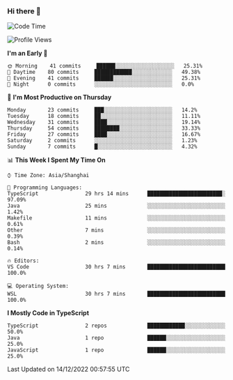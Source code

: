 ### Hi there 👋

<!--
**waynelwz/waynelwz** is a ✨ _special_ ✨ repository because its `README.md` (this file) appears on your GitHub profile.

Here are some ideas to get you started:

- 🔭 I’m currently working on ...
- 🌱 I’m currently learning ...
- 👯 I’m looking to collaborate on ...
- 🤔 I’m looking for help with ...
- 💬 Ask me about ...
- 📫 How to reach me: ...
- 😄 Pronouns: ...
- ⚡ Fun fact: ...
-->

<!--START_SECTION:waka-->
![Code Time](http://img.shields.io/badge/Code%20Time-809%20hrs%2017%20mins-blue)

![Profile Views](http://img.shields.io/badge/Profile%20Views-0-blue)

**I'm an Early 🐤** 

```text
🌞 Morning    41 commits     ██████░░░░░░░░░░░░░░░░░░░   25.31% 
🌆 Daytime    80 commits     ████████████░░░░░░░░░░░░░   49.38% 
🌃 Evening    41 commits     ██████░░░░░░░░░░░░░░░░░░░   25.31% 
🌙 Night      0 commits      ░░░░░░░░░░░░░░░░░░░░░░░░░   0.0%

```
📅 **I'm Most Productive on Thursday** 

```text
Monday       23 commits     ███░░░░░░░░░░░░░░░░░░░░░░   14.2% 
Tuesday      18 commits     ██░░░░░░░░░░░░░░░░░░░░░░░   11.11% 
Wednesday    31 commits     ████░░░░░░░░░░░░░░░░░░░░░   19.14% 
Thursday     54 commits     ████████░░░░░░░░░░░░░░░░░   33.33% 
Friday       27 commits     ████░░░░░░░░░░░░░░░░░░░░░   16.67% 
Saturday     2 commits      ░░░░░░░░░░░░░░░░░░░░░░░░░   1.23% 
Sunday       7 commits      █░░░░░░░░░░░░░░░░░░░░░░░░   4.32%

```


📊 **This Week I Spent My Time On** 

```text
⌚︎ Time Zone: Asia/Shanghai

💬 Programming Languages: 
TypeScript               29 hrs 14 mins      ████████████████████████░   97.09% 
Java                     25 mins             ░░░░░░░░░░░░░░░░░░░░░░░░░   1.42% 
Makefile                 11 mins             ░░░░░░░░░░░░░░░░░░░░░░░░░   0.61% 
Other                    7 mins              ░░░░░░░░░░░░░░░░░░░░░░░░░   0.39% 
Bash                     2 mins              ░░░░░░░░░░░░░░░░░░░░░░░░░   0.14%

🔥 Editors: 
VS Code                  30 hrs 7 mins       █████████████████████████   100.0%

💻 Operating System: 
WSL                      30 hrs 7 mins       █████████████████████████   100.0%

```

**I Mostly Code in TypeScript** 

```text
TypeScript               2 repos             ████████████░░░░░░░░░░░░░   50.0% 
Java                     1 repo              ██████░░░░░░░░░░░░░░░░░░░   25.0% 
JavaScript               1 repo              ██████░░░░░░░░░░░░░░░░░░░   25.0%

```



 Last Updated on 14/12/2022 00:57:55 UTC
<!--END_SECTION:waka-->
